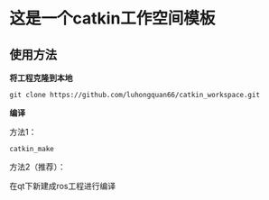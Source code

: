 # 这是一个catkin工作空间模板

## 使用方法

  **将工程克隆到本地**
 
  `git clone https://github.com/luhongquan66/catkin_workspace.git`

  **编译**
  
  方法1：  

  `catkin_make`

  方法2（推荐）：
  
  在qt下新建成ros工程进行编译 
